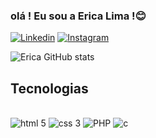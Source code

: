 ### olá ! Eu sou a Erica Lima !😊


[![Linkedin](	https://img.shields.io/badge/LinkedIn-0077B5?style=for-the-badge&logo=linkedin&logoColor=white)](https://www.linkedin.com/in/erica-lima-1a572323b?lipi=urn%3Ali%3Apage%3Ad_flagship3_profile_view_base_contact_details%3BYD3nK87qQ52OUmp7E59KOw%3D%3D)
[![Instagram](	https://img.shields.io/badge/Instagram-E4405F?style=for-the-badge&logo=instagram&logoColor=white)](https://www.instagram.com/ericalimia/)


![Erica GitHub stats](https://github-readme-stats.vercel.app/api?username=EricaLima570&show_icons=true&theme=radical)

## Tecnologias
<div style="display: inline_block"><br/>
    <img    alt="html 5 " src="https://img.shields.io/badge/HTML5-E34F26?style=for-the-badge&logo=html5&logoColor=white">
     <img    alt="css 3 " src="https://img.shields.io/badge/CSS3-1572B6?style=for-the-badge&logo=css3&logoColor=white">
      <img    alt="PHP" src="https://img.shields.io/badge/PHP-777BB4?style=for-the-badge&logo=php&logoColor=white">
    <img    alt="c " src="https://img.shields.io/badge/C-00599C?style=for-the-badge&logo=c&logoColor=white">

</div>


